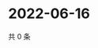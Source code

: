 # 2022-06-16

共 0 条

<!-- BEGIN WEIBO -->
<!-- 最后更新时间 Thu Jun 16 2022 03:13:16 GMT+0800 (China Standard Time) -->

<!-- END WEIBO -->
